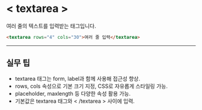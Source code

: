 # < textarea >

여러 줄의 텍스트를 입력받는 태그입니다.

```html
<textarea rows="4" cols="30">여러 줄 입력</textarea>
```

---

## 실무 팁
- textarea 태그는 form, label과 함께 사용해 접근성 향상.
- rows, cols 속성으로 기본 크기 지정, CSS로 자유롭게 스타일링 가능.
- placeholder, maxlength 등 다양한 속성 활용 가능.
- 기본값은 textarea 태그와 < /textarea > 사이에 입력.
